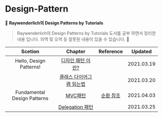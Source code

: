 # Design-Pattern

:closed_book: **Raywenderlich의 Design Patterns by Tutorials**

> Raywenderlich의 Design Patterns by Tutorials 도서를 공부 하면서 정리한 내용 입니다.
> 의역 및 오역 등 잘못된 내용이 있을 수 있습니다. :pray:

|           Scetion           |                                       Chapter                                        |                           Reference                            |  Updated   |
| :-------------------------: | :----------------------------------------------------------------------------------: | :------------------------------------------------------------: | :--------: |
|   Hello, Design Patterns!   |     [디자인 패턴 이란?](/1.Hello,%20Design%20Patterns!/WhatareDesignPatterns.md)     |                                                                | 2021.03.19 |
|                             | [클래스 다이어그램 읽는법](/1.Hello,%20Design%20Patterns!/HowtoReadAclassDiagram.md) |                                                                | 2021.03.20 |
| Fundamental Design Patterns |             [MVC패턴](/2.Fundamental%20Design%20Patterns/MVCPattern.md)              | [순환 참조](/2.Fundamental%20Design%20Patterns/RetainCycle.md) | 2021.04.03 |
|                             |      [Delegation 패턴](/2.Fundamental%20Design%20Patterns/DelegationPattern.md)      |                                                                | 2021.03.25 |
